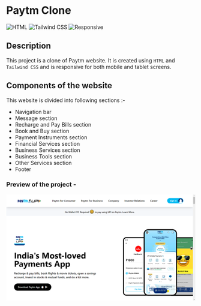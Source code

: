 # Paytm Clone

![HTML](https://img.shields.io/badge/-HTML-red)
![Tailwind CSS](https://img.shields.io/badge/-Tailwind%20CSS-blueviolet)
![Responsive](https://img.shields.io/badge/-Responsive-brightgreen)

## Description

This project is a clone of Paytm website. It is created using `HTML` and `Tailwind CSS` and is responsive for both mobile and tablet screens.

## Components of the website

This website is divided into following sections :-

- Navigation bar
- Message section
- Recharge and Pay Bills section
- Book and Buy section
- Payment Instruments section
- Financial Services section
- Business Services section
- Business Tools section
- Other Services section
- Footer

### Preview of the project -

![Preview](<./previews/Screenshot%20(76).png>)
